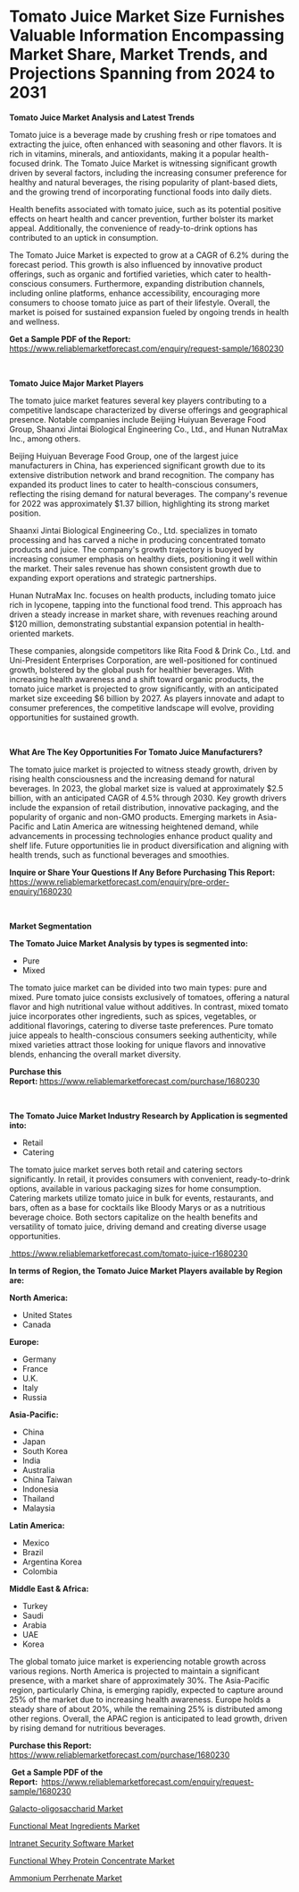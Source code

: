 <p><h1>Tomato Juice Market Size Furnishes Valuable Information Encompassing Market Share, Market Trends, and Projections Spanning from 2024 to 2031</h1></p><p><strong>Tomato Juice Market Analysis and Latest Trends</strong></p>
<p><p>Tomato juice is a beverage made by crushing fresh or ripe tomatoes and extracting the juice, often enhanced with seasoning and other flavors. It is rich in vitamins, minerals, and antioxidants, making it a popular health-focused drink. The Tomato Juice Market is witnessing significant growth driven by several factors, including the increasing consumer preference for healthy and natural beverages, the rising popularity of plant-based diets, and the growing trend of incorporating functional foods into daily diets. </p><p>Health benefits associated with tomato juice, such as its potential positive effects on heart health and cancer prevention, further bolster its market appeal. Additionally, the convenience of ready-to-drink options has contributed to an uptick in consumption.</p><p>The Tomato Juice Market is expected to grow at a CAGR of 6.2% during the forecast period. This growth is also influenced by innovative product offerings, such as organic and fortified varieties, which cater to health-conscious consumers. Furthermore, expanding distribution channels, including online platforms, enhance accessibility, encouraging more consumers to choose tomato juice as part of their lifestyle. Overall, the market is poised for sustained expansion fueled by ongoing trends in health and wellness.</p></p>
<p><strong>Get a Sample PDF of the Report:&nbsp;</strong> <a href="https://www.reliablemarketforecast.com/enquiry/request-sample/1680230?utm_campaign=1435&utm_medium=2&utm_source=Github&utm_content=ia&utm_term=14102024&utm_id=tomato-juice">https://www.reliablemarketforecast.com/enquiry/request-sample/1680230</a></p>
<p>&nbsp;</p>
<p><strong>Tomato Juice Major Market Players</strong></p>
<p><p>The tomato juice market features several key players contributing to a competitive landscape characterized by diverse offerings and geographical presence. Notable companies include Beijing Huiyuan Beverage Food Group, Shaanxi Jintai Biological Engineering Co., Ltd., and Hunan NutraMax Inc., among others.</p><p>Beijing Huiyuan Beverage Food Group, one of the largest juice manufacturers in China, has experienced significant growth due to its extensive distribution network and brand recognition. The company has expanded its product lines to cater to health-conscious consumers, reflecting the rising demand for natural beverages. The company's revenue for 2022 was approximately $1.37 billion, highlighting its strong market position.</p><p>Shaanxi Jintai Biological Engineering Co., Ltd. specializes in tomato processing and has carved a niche in producing concentrated tomato products and juice. The company's growth trajectory is buoyed by increasing consumer emphasis on healthy diets, positioning it well within the market. Their sales revenue has shown consistent growth due to expanding export operations and strategic partnerships.</p><p>Hunan NutraMax Inc. focuses on health products, including tomato juice rich in lycopene, tapping into the functional food trend. This approach has driven a steady increase in market share, with revenues reaching around $120 million, demonstrating substantial expansion potential in health-oriented markets.</p><p>These companies, alongside competitors like Rita Food & Drink Co., Ltd. and Uni-President Enterprises Corporation, are well-positioned for continued growth, bolstered by the global push for healthier beverages. With increasing health awareness and a shift toward organic products, the tomato juice market is projected to grow significantly, with an anticipated market size exceeding $6 billion by 2027. As players innovate and adapt to consumer preferences, the competitive landscape will evolve, providing opportunities for sustained growth.</p></p>
<p>&nbsp;</p>
<p><strong>What Are The Key Opportunities For Tomato Juice Manufacturers?</strong></p>
<p><p>The tomato juice market is projected to witness steady growth, driven by rising health consciousness and the increasing demand for natural beverages. In 2023, the global market size is valued at approximately $2.5 billion, with an anticipated CAGR of 4.5% through 2030. Key growth drivers include the expansion of retail distribution, innovative packaging, and the popularity of organic and non-GMO products. Emerging markets in Asia-Pacific and Latin America are witnessing heightened demand, while advancements in processing technologies enhance product quality and shelf life. Future opportunities lie in product diversification and aligning with health trends, such as functional beverages and smoothies.</p></p>
<p><strong>Inquire or Share Your Questions If Any Before Purchasing This Report:</strong> <a href="https://www.reliablemarketforecast.com/enquiry/pre-order-enquiry/1680230?utm_campaign=1435&utm_medium=2&utm_source=Github&utm_content=ia&utm_term=14102024&utm_id=tomato-juice">https://www.reliablemarketforecast.com/enquiry/pre-order-enquiry/1680230</a></p>
<p>&nbsp;</p>
<p><strong>Market Segmentation</strong></p>
<p><strong>The Tomato Juice Market Analysis by types is segmented into:</strong></p>
<p><ul><li>Pure</li><li>Mixed</li></ul></p>
<p><p>The tomato juice market can be divided into two main types: pure and mixed. Pure tomato juice consists exclusively of tomatoes, offering a natural flavor and high nutritional value without additives. In contrast, mixed tomato juice incorporates other ingredients, such as spices, vegetables, or additional flavorings, catering to diverse taste preferences. Pure tomato juice appeals to health-conscious consumers seeking authenticity, while mixed varieties attract those looking for unique flavors and innovative blends, enhancing the overall market diversity.</p></p>
<p><strong>Purchase this Report:&nbsp;</strong><a href="https://www.reliablemarketforecast.com/purchase/1680230?utm_campaign=1435&utm_medium=2&utm_source=Github&utm_content=ia&utm_term=14102024&utm_id=tomato-juice">https://www.reliablemarketforecast.com/purchase/1680230</a></p>
<p>&nbsp;</p>
<p><strong>The Tomato Juice Market Industry Research by Application is segmented into:</strong></p>
<p><ul><li>Retail</li><li>Catering</li></ul></p>
<p><p>The tomato juice market serves both retail and catering sectors significantly. In retail, it provides consumers with convenient, ready-to-drink options, available in various packaging sizes for home consumption. Catering markets utilize tomato juice in bulk for events, restaurants, and bars, often as a base for cocktails like Bloody Marys or as a nutritious beverage choice. Both sectors capitalize on the health benefits and versatility of tomato juice, driving demand and creating diverse usage opportunities.</p></p>
<p><a href="https://www.reliablemarketforecast.com/tomato-juice-r1680230?utm_campaign=1435&utm_medium=2&utm_source=Github&utm_content=ia&utm_term=14102024&utm_id=tomato-juice">&nbsp;https://www.reliablemarketforecast.com/tomato-juice-r1680230</a></p>
<p><strong>In terms of Region, the Tomato Juice Market Players available by Region are:</strong></p>
<p>
    <p> <strong> North America: </strong>
        <ul>
            <li>United States</li>
            <li>Canada</li>
        </ul>
        </p> 
    <p> <strong> Europe: </strong>
        <ul>
            <li>Germany</li>
            <li>France</li>
            <li>U.K.</li>
            <li>Italy</li>
            <li>Russia</li>
        </ul>
        </p> 
    <p> <strong> Asia-Pacific: </strong>
        <ul>
            <li>China</li>
            <li>Japan</li>
            <li>South Korea</li>
            <li>India</li>
            <li>Australia</li>
            <li>China Taiwan</li>
            <li>Indonesia</li>
            <li>Thailand</li>
            <li>Malaysia</li>
        </ul>
        </p> 
    <p> <strong> Latin America: </strong>
        <ul>
            <li>Mexico</li>
            <li>Brazil</li>
            <li>Argentina Korea</li>
            <li>Colombia</li>
        </ul>
        </p> 
    <p> <strong> Middle East & Africa: </strong>
        <ul>
            <li>Turkey</li>
            <li>Saudi</li>
            <li>Arabia</li>
            <li>UAE</li>
            <li>Korea</li>
        </ul>
    </p>
    </p>
<p><p>The global tomato juice market is experiencing notable growth across various regions. North America is projected to maintain a significant presence, with a market share of approximately 30%. The Asia-Pacific region, particularly China, is emerging rapidly, expected to capture around 25% of the market due to increasing health awareness. Europe holds a steady share of about 20%, while the remaining 25% is distributed among other regions. Overall, the APAC region is anticipated to lead growth, driven by rising demand for nutritious beverages.</p></p>
<p><strong>Purchase this Report: </strong><a href="https://www.reliablemarketforecast.com/purchase/1680230?utm_campaign=1435&utm_medium=2&utm_source=Github&utm_content=ia&utm_term=14102024&utm_id=tomato-juice">https://www.reliablemarketforecast.com/purchase/1680230</a></p>
<p>&nbsp;<strong>Get a Sample PDF of the Report:&nbsp;&nbsp;</strong><a href="https://www.reliablemarketforecast.com/enquiry/request-sample/1680230?utm_campaign=1435&utm_medium=2&utm_source=Github&utm_content=ia&utm_term=14102024&utm_id=tomato-juice">https://www.reliablemarketforecast.com/enquiry/request-sample/1680230</a></p>
<p><strong></strong></p>
<p><p><a href="https://www.linkedin.com/pulse/strategic-roadmap-global-galacto-oligosaccharid-market-insights-nhznc?utm_campaign=1435&utm_medium=2&utm_source=Github&utm_content=ia&utm_term=14102024&utm_id=tomato-juice">Galacto-oligosaccharid Market</a></p><p><a href="https://www.linkedin.com/pulse/functional-meat-ingredients-market-size-growth-industry-analysis-fryec?utm_campaign=1435&utm_medium=2&utm_source=Github&utm_content=ia&utm_term=14102024&utm_id=tomato-juice">Functional Meat Ingredients Market</a></p><p><a href="https://github.com/shantaev7par/Market-Research-Report-List-1/blob/main/intranet-security-software-market.md?utm_campaign=1435&utm_medium=2&utm_source=Github&utm_content=ia&utm_term=14102024&utm_id=tomato-juice">Intranet Security Software Market</a></p><p><a href="https://www.linkedin.com/pulse/functional-whey-protein-concentrate-market-overview-regional-iejhc?utm_campaign=1435&utm_medium=2&utm_source=Github&utm_content=ia&utm_term=14102024&utm_id=tomato-juice">Functional Whey Protein Concentrate Market</a></p><p><a href="https://github.com/philipa0wcpic/Market-Research-Report-List-1/blob/main/ammonium-perrhenate-market.md?utm_campaign=1435&utm_medium=2&utm_source=Github&utm_content=ia&utm_term=14102024&utm_id=tomato-juice">Ammonium Perrhenate Market</a></p></p>